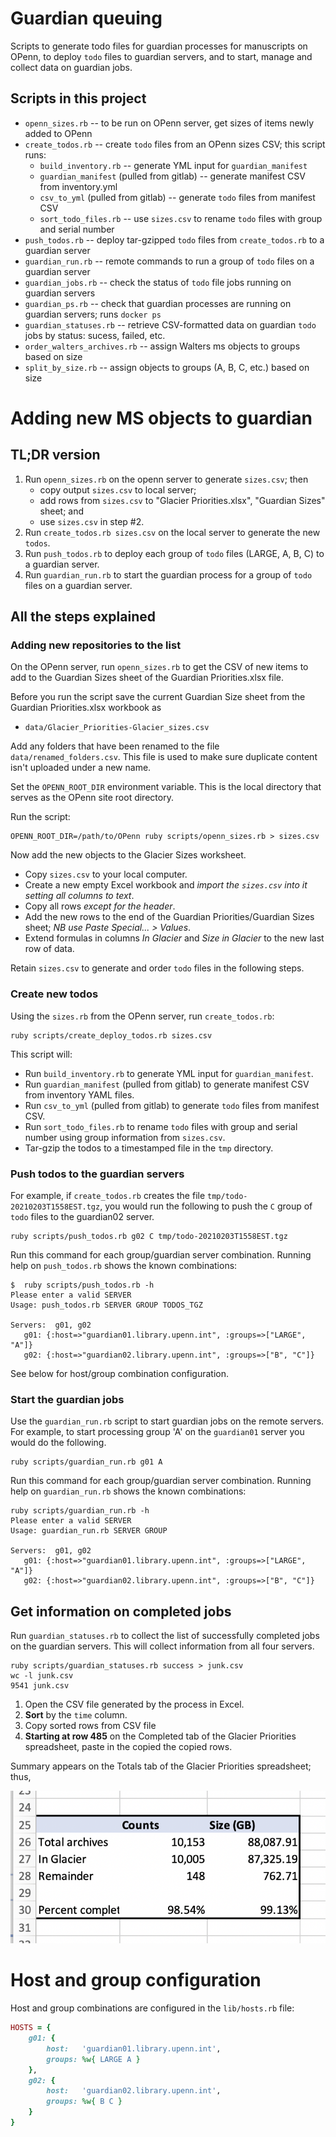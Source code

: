 # Guardian queuing

Scripts to generate todo files for guardian processes for manuscripts on OPenn,
to deploy `todo` files to guardian servers, and to start, manage and collect
data on  guardian jobs.

## Scripts in this project

- `openn_sizes.rb` -- to be run on OPenn server, get sizes of items newly added
  to OPenn
- `create_todos.rb` -- create `todo` files from an OPenn sizes CSV; this script
  runs:
    - `build_inventory.rb` -- generate YML input for `guardian_manifest`
    - `guardian_manifest` (pulled from gitlab) -- generate manifest CSV from
      inventory.yml
    - `csv_to_yml` (pulled from gitlab) -- generate `todo` files from manifest
      CSV
    - `sort_todo_files.rb` -- use `sizes.csv` to rename `todo` files with group
      and serial number
- `push_todos.rb` -- deploy tar-gzipped `todo` files from `create_todos.rb` to
  a guardian server
- `guardian_run.rb` -- remote commands to run a group of `todo` files on a
  guardian server
- `guardian_jobs.rb` -- check the status of `todo` file jobs running on
  guardian servers
- `guardian_ps.rb` -- check that guardian processes are running on guardian
  servers; runs `docker ps`
- `guardian_statuses.rb` -- retrieve CSV-formatted data on guardian `todo` jobs
  by status: sucess, failed, etc.
- `order_walters_archives.rb` -- assign Walters ms objects to groups based on
  size
- `split_by_size.rb` -- assign objects to groups (A, B, C, etc.) based on size

# Adding new MS objects to guardian

## TL;DR version

1. Run `openn_sizes.rb` on the openn server to generate `sizes.csv`; then 
   - copy output `sizes.csv` to local server;
   - add rows from `sizes.csv` to "Glacier Priorities.xlsx", "Guardian Sizes" 
     sheet; and
   - use `sizes.csv` in step #2. 
2. Run `create_todos.rb sizes.csv` on the local server to generate the new 
   `todos`.
3. Run `push_todos.rb` to deploy each group of `todo` files (LARGE, A, B, C) to
   a guardian server.
4. Run `guardian_run.rb` to start the guardian process for a group of `todo` 
   files on a guardian server.

## All the steps explained

### Adding new repositories to the list

On the OPenn server, run `openn_sizes.rb` to get the CSV of new items to add to
the Guardian Sizes sheet of the Guardian Priorities.xlsx file.

Before you run the script save the current Guardian Size sheet from the
Guardian Priorities.xlsx workbook as

- `data/Glacier_Priorities-Glacier_sizes.csv`

Add any folders that have been renamed to the file `data/renamed_folders.csv`.
This file is used to make sure duplicate content isn't uploaded under a new 
name.

Set the `OPENN_ROOT_DIR` environment variable. This is the local directory that
serves as the OPenn site root directory. 

Run the script:

```
OPENN_ROOT_DIR=/path/to/OPenn ruby scripts/openn_sizes.rb > sizes.csv
```

Now add the new objects to the Glacier Sizes worksheet.

- Copy `sizes.csv` to your local computer.
- Create a new empty Excel workbook and *import the `sizes.csv` into it setting
  all columns to text*.
- Copy all rows _except for the header_.
- Add the new rows to the end of the Guardian Priorities/Guardian Sizes sheet; 
  *NB use Paste Special... > Values*.
- Extend formulas in columns *In Glacier* and *Size in Glacier* to the new last
  row of data.

Retain `sizes.csv` to generate and order `todo` files in the following steps. 

### Create new todos

Using the `sizes.rb` from the OPenn server, run `create_todos.rb`:

```shell
ruby scripts/create_deploy_todos.rb sizes.csv
```

This script will:

- Run `build_inventory.rb` to generate YML input for `guardian_manifest`.
- Run `guardian_manifest` (pulled from gitlab) to generate manifest CSV from
  inventory YAML files.
- Run `csv_to_yml` (pulled from gitlab) to generate `todo` files from manifest
  CSV.
- Run `sort_todo_files.rb` to rename `todo` files with group and serial number
  using group information from `sizes.csv`.
- Tar-gzip the todos to a timestamped file in the `tmp` directory.

### Push todos to the guardian servers

For example, if `create_todos.rb` creates the file
`tmp/todo-20210203T1558EST.tgz`, you would run the following to push the `C`
group of `todo` files to the guardian02 server.

```
ruby scripts/push_todos.rb g02 C tmp/todo-20210203T1558EST.tgz
```

Run this command for each group/guardian server combination. Running help on
`push_todos.rb` shows the known combinations:

```
$  ruby scripts/push_todos.rb -h
Please enter a valid SERVER
Usage: push_todos.rb SERVER GROUP TODOS_TGZ

Servers:  g01, g02
   g01: {:host=>"guardian01.library.upenn.int", :groups=>["LARGE", "A"]}
   g02: {:host=>"guardian02.library.upenn.int", :groups=>["B", "C"]}

```

See below for host/group combination configuration.

### Start the guardian jobs

Use the `guardian_run.rb` script to start guardian jobs on the remote servers.
For example, to start processing group 'A' on the `guardian01` server you would
do the following.

```
ruby scripts/guardian_run.rb g01 A
```

Run this command for each group/guardian server combination. Running help on
`guardian_run.rb` shows the known combinations:

```
ruby scripts/guardian_run.rb -h
Please enter a valid SERVER
Usage: guardian_run.rb SERVER GROUP

Servers:  g01, g02
   g01: {:host=>"guardian01.library.upenn.int", :groups=>["LARGE", "A"]}
   g02: {:host=>"guardian02.library.upenn.int", :groups=>["B", "C"]}

```

## Get information on completed jobs

Run `guardian_statuses.rb` to collect the list of successfully completed jobs on 
the guardian servers. This will collect information from all four servers.

```
ruby scripts/guardian_statuses.rb success > junk.csv  
wc -l junk.csv
9541 junk.csv
```

1. Open the CSV file generated by the process in Excel.
2. **Sort** by the `time` column. 
3. Copy sorted rows from CSV file
4. **Starting at row 485** on the Completed tab of the Glacier Priorities 
   spreadsheet, paste in the copied the copied rows.
   
Summary appears on the Totals tab of the Glacier Priorities spreadsheet; thus,

![sample summary](images/SampleSummary.png "Sample summary")

# Host and group configuration

Host and group combinations are configured in the `lib/hosts.rb` file:

```ruby
HOSTS = {
    g01: {
        host:   'guardian01.library.upenn.int',
        groups: %w{ LARGE A }
    },
    g02: {
        host:   'guardian02.library.upenn.int',
        groups: %w{ B C }
    }
}
```
